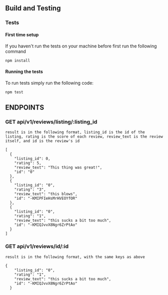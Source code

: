 ## Build and Testing

### Tests

#### First time setup

If you haven't run the tests on your machine before first run the following command

	npm install

#### Running the tests

To run tests simply run the following code:

	npm test


## ENDPOINTS

### GET api/v1/reviews/listing/:listing_id

	result is in the following format, listing_id is the id of the listing, rating is the score of each review, review_text is the review itself, and id is the review's id

	[
	  {
	    "listing_id": 0,
	    "rating": 5,
	    "review_text": "This thing was great!",
	    "id": "0"
	  },
	  {
	    "listing_id": "0",
	    "rating": "3",
	    "review_text": "this blows",
	    "id": "-KMIPFIeHsMrHVEOYfOR"
	  },
	  {
	    "listing_id": "0",
	    "rating": "1",
	    "review_text": "this sucks a bit too much",
	    "id": "-KMIQJvvX8Ngr6ZrPtAo"
	  }
	]

### GET api/v1/reviews/id/:id

	result is in the following format, with the same keys as above

	{
	    "listing_id": "0",
	    "rating": "1",
	    "review_text": "this sucks a bit too much",
	    "id": "-KMIQJvvX8Ngr6ZrPtAo"
	  }
